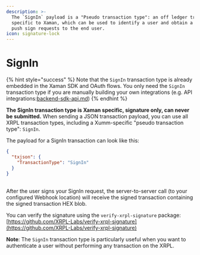 ```yaml
---
description: >-
  The `SignIn` payload is a "Pseudo transaction type": an off ledger transaction
  specific to Xaman, which can be used to identify a user and obtain a token to
  push sign requests to the end user.
icon: signature-lock
---
```


# SignIn

{% hint style="success" %}
Note that the `SignIn` transaction type is already embedded in the Xaman SDK and OAuth flows. You only need the `SignIn` transaction type if you are manually building your own integrations (e.g. API integrations:[backend-sdk-api.md](../../environments/backend-sdk-api.md "mention"))
{% endhint %}

**The SignIn transaction type is Xaman specific, signature only, can never be submitted.** When sending a JSON transaction payload, you can use all XRPL transaction types, including a Xumm-specific "pseudo transaction type": `SignIn`.

The payload for a SignIn transaction can look like this:

```json
{
  "txjson": {
    "TransactionType": "SignIn"
  }
}
```

\
After the user signs your SignIn request, the server-to-server call (to your configured Webhook location) will receive the signed transaction containing the signed transaction HEX blob.

You can verify the signature using the `verify-xrpl-signature` package:\
[https://github.com/XRPL-Labs/verify-xrpl-signature](https://github.com/XRPL-Labs/verify-xrpl-signature)

**Note**: The `SignIn` transaction type is particularly useful when you want to authenticate a user without performing any transaction on the XRPL.
